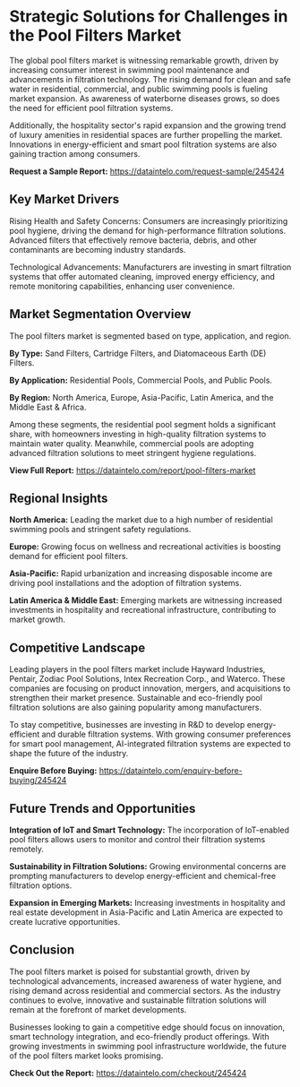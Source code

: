 # Strategic Solutions for Challenges in the Pool Filters Market

The global pool filters market is witnessing remarkable growth, driven by increasing consumer interest in swimming pool maintenance and advancements in filtration technology. The rising demand for clean and safe water in residential, commercial, and public swimming pools is fueling market expansion. As awareness of waterborne diseases grows, so does the need for efficient pool filtration systems.

Additionally, the hospitality sector's rapid expansion and the growing trend of luxury amenities in residential spaces are further propelling the market. Innovations in energy-efficient and smart pool filtration systems are also gaining traction among consumers.

**Request a Sample Report:** https://dataintelo.com/request-sample/245424

## Key Market Drivers

Rising Health and Safety Concerns: Consumers are increasingly prioritizing pool hygiene, driving the demand for high-performance filtration solutions. Advanced filters that effectively remove bacteria, debris, and other contaminants are becoming industry standards.

Technological Advancements: Manufacturers are investing in smart filtration systems that offer automated cleaning, improved energy efficiency, and remote monitoring capabilities, enhancing user convenience.

## Market Segmentation Overview

The pool filters market is segmented based on type, application, and region.

**By Type:** Sand Filters, Cartridge Filters, and Diatomaceous Earth (DE) Filters.

**By Application:** Residential Pools, Commercial Pools, and Public Pools.

**By Region:** North America, Europe, Asia-Pacific, Latin America, and the Middle East & Africa.

Among these segments, the residential pool segment holds a significant share, with homeowners investing in high-quality filtration systems to maintain water quality. Meanwhile, commercial pools are adopting advanced filtration solutions to meet stringent hygiene regulations.

**View Full Report:** https://dataintelo.com/report/pool-filters-market

## Regional Insights

**North America:** Leading the market due to a high number of residential swimming pools and stringent safety regulations.

**Europe:** Growing focus on wellness and recreational activities is boosting demand for efficient pool filters.

**Asia-Pacific:** Rapid urbanization and increasing disposable income are driving pool installations and the adoption of filtration systems.

**Latin America & Middle East:** Emerging markets are witnessing increased investments in hospitality and recreational infrastructure, contributing to market growth.

## Competitive Landscape

Leading players in the pool filters market include Hayward Industries, Pentair, Zodiac Pool Solutions, Intex Recreation Corp., and Waterco. These companies are focusing on product innovation, mergers, and acquisitions to strengthen their market presence. Sustainable and eco-friendly pool filtration solutions are also gaining popularity among manufacturers.

To stay competitive, businesses are investing in R&D to develop energy-efficient and durable filtration systems. With growing consumer preferences for smart pool management, AI-integrated filtration systems are expected to shape the future of the industry.

**Enquire Before Buying:** https://dataintelo.com/enquiry-before-buying/245424

## Future Trends and Opportunities

**Integration of IoT and Smart Technology:** The incorporation of IoT-enabled pool filters allows users to monitor and control their filtration systems remotely.

**Sustainability in Filtration Solutions:** Growing environmental concerns are prompting manufacturers to develop energy-efficient and chemical-free filtration options.

**Expansion in Emerging Markets:** Increasing investments in hospitality and real estate development in Asia-Pacific and Latin America are expected to create lucrative opportunities.

## Conclusion

The pool filters market is poised for substantial growth, driven by technological advancements, increased awareness of water hygiene, and rising demand across residential and commercial sectors. As the industry continues to evolve, innovative and sustainable filtration solutions will remain at the forefront of market developments.

Businesses looking to gain a competitive edge should focus on innovation, smart technology integration, and eco-friendly product offerings. With growing investments in swimming pool infrastructure worldwide, the future of the pool filters market looks promising.

**Check Out the Report:** https://dataintelo.com/checkout/245424
